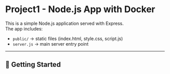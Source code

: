 # Project1 - Node.js App with Docker

This is a simple Node.js application served with Express.  
The app includes:
- `public/` → static files (index.html, style.css, script.js)
- `server.js` → main server entry point

---

## 🚀 Getting Started
